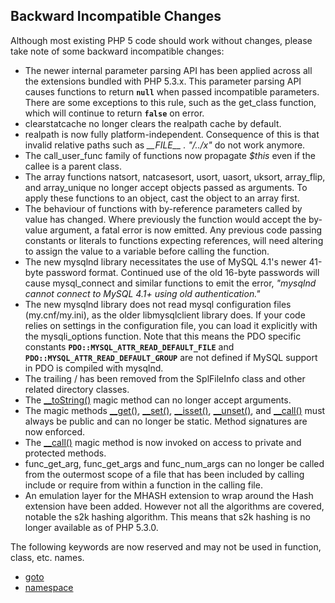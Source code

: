 Backward Incompatible Changes
-----------------------------

Although most existing PHP 5 code should work without changes, please
take note of some backward incompatible changes:

-   <span class="simpara"> The newer internal parameter parsing API has
    been applied across all the extensions bundled with PHP 5.3.x. This
    parameter parsing API causes functions to return **`null`** when
    passed incompatible parameters. There are some exceptions to this
    rule, such as the <span class="function">get\_class</span> function,
    which will continue to return **`false`** on error. </span>
-   <span class="simpara"> <span class="function">clearstatcache</span>
    no longer clears the realpath cache by default. </span>
-   <span class="simpara"> <span class="function">realpath</span> is now
    fully platform-independent. Consequence of this is that invalid
    relative paths such as *\_\_FILE\_\_ . "/../x"* do not work anymore.
    </span>
-   <span class="simpara"> The <span
    class="function">call\_user\_func</span> family of functions now
    propagate *$this* even if the callee is a parent class. </span>
-   <span class="simpara"> The array functions <span
    class="function">natsort</span>, <span
    class="function">natcasesort</span>, <span
    class="function">usort</span>, <span class="function">uasort</span>,
    <span class="function">uksort</span>, <span
    class="function">array\_flip</span>, and <span
    class="function">array\_unique</span> no longer accept objects
    passed as arguments. To apply these functions to an object, cast the
    object to an array first. </span>
-   <span class="simpara"> The behaviour of functions with by-reference
    parameters called by value has changed. Where previously the
    function would accept the by-value argument, a fatal error is now
    emitted. Any previous code passing constants or literals to
    functions expecting references, will need altering to assign the
    value to a variable before calling the function. </span>
-   <span class="simpara"> The new mysqlnd library necessitates the use
    of MySQL 4.1's newer 41-byte password format. Continued use of the
    old 16-byte passwords will cause <span
    class="function">mysql\_connect</span> and similar functions to emit
    the error, *"mysqlnd cannot connect to MySQL 4.1+ using old
    authentication."* </span>
-   <span class="simpara"> The new mysqlnd library does not read mysql
    configuration files (my.cnf/my.ini), as the older libmysqlclient
    library does. If your code relies on settings in the configuration
    file, you can load it explicitly with the <span
    class="function">mysqli\_options</span> function. Note that this
    means the PDO specific constants
    **`PDO::MYSQL_ATTR_READ_DEFAULT_FILE`** and
    **`PDO::MYSQL_ATTR_READ_DEFAULT_GROUP`** are not defined if MySQL
    support in PDO is compiled with mysqlnd. </span>
-   <span class="simpara"> The trailing / has been removed from the
    <span class="classname">SplFileInfo</span> class and other related
    directory classes. </span>
-   <span class="simpara"> The
    <a href="/language/oop5/magic.html#object.tostring" class="link">__toString()</a>
    magic method can no longer accept arguments. </span>
-   <span class="simpara"> The magic methods
    <a href="/language/oop5/overloading.html#object.get" class="link">__get()</a>,
    <a href="/language/oop5/overloading.html#object.set" class="link">__set()</a>,
    <a href="/language/oop5/overloading.html#object.isset" class="link">__isset()</a>,
    <a href="/language/oop5/overloading.html#object.unset" class="link">__unset()</a>,
    and
    <a href="/language/oop5/overloading.html#object.call" class="link">__call()</a>
    must always be public and can no longer be static. Method signatures
    are now enforced. </span>
-   <span class="simpara"> The
    <a href="/language/oop5/overloading.html#object.call" class="link">__call()</a>
    magic method is now invoked on access to private and protected
    methods. </span>
-   <span class="simpara"> <span class="function">func\_get\_arg</span>,
    <span class="function">func\_get\_args</span> and <span
    class="function">func\_num\_args</span> can no longer be called from
    the outermost scope of a file that has been included by calling
    <span class="function">include</span> or <span
    class="function">require</span> from within a function in the
    calling file. </span>
-   <span class="simpara"> An emulation layer for the MHASH extension to
    wrap around the Hash extension have been added. However not all the
    algorithms are covered, notable the s2k hashing algorithm. This
    means that s2k hashing is no longer available as of PHP 5.3.0.
    </span>

The following keywords are now reserved and may not be used in function,
class, etc. names.

-   <span class="simpara">
    <a href="/control-structures/goto.html" class="link">goto</a>
    </span>
-   <span class="simpara">
    <a href="/language/namespaces.html" class="link">namespace</a>
    </span>
